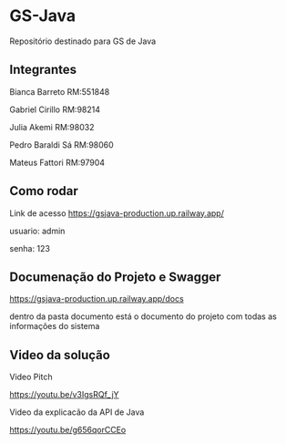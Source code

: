 # GS-Java
Repositório destinado para GS de Java

## Integrantes

Bianca Barreto RM:551848

Gabriel Cirillo RM:98214

Julia Akemi RM:98032

Pedro Baraldi Sá RM:98060

Mateus Fattori RM:97904

## Como rodar

Link de acesso https://gsjava-production.up.railway.app/

usuario: admin

senha: 123

## Documenação do Projeto e Swagger

https://gsjava-production.up.railway.app/docs

dentro da pasta documento está o documento do projeto com todas as informações do sistema 

## Video da solução
Video Pitch

https://youtu.be/v3IgsRQf_jY

Video da explicacão da API de Java 

https://youtu.be/g656qorCCEo
